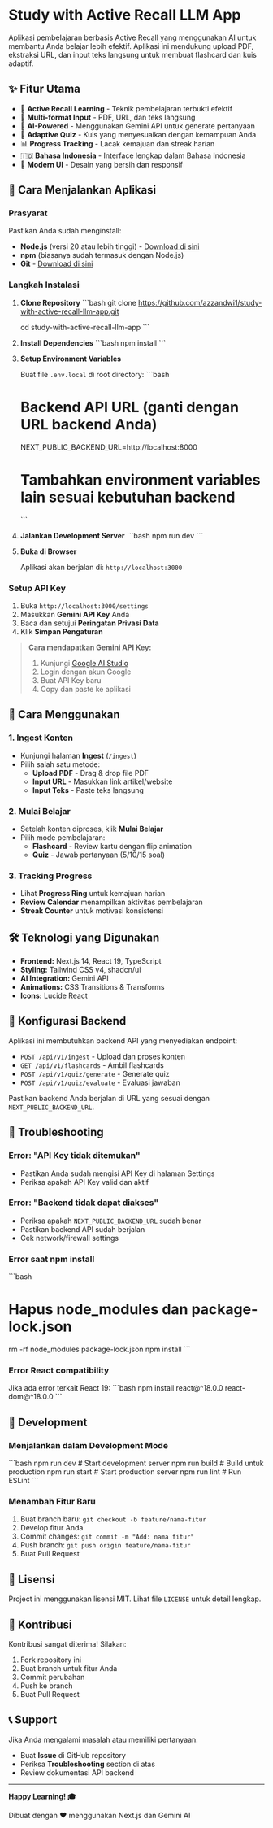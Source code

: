# Study with Active Recall LLM App

Aplikasi pembelajaran berbasis Active Recall yang menggunakan AI untuk membantu Anda belajar lebih efektif. Aplikasi ini mendukung upload PDF, ekstraksi URL, dan input teks langsung untuk membuat flashcard dan kuis adaptif.

## ✨ Fitur Utama

- 🧠 **Active Recall Learning** - Teknik pembelajaran terbukti efektif
- 📄 **Multi-format Input** - PDF, URL, dan teks langsung
- 🤖 **AI-Powered** - Menggunakan Gemini API untuk generate pertanyaan
- 🎯 **Adaptive Quiz** - Kuis yang menyesuaikan dengan kemampuan Anda
- 📊 **Progress Tracking** - Lacak kemajuan dan streak harian
- 🇮🇩 **Bahasa Indonesia** - Interface lengkap dalam Bahasa Indonesia
- 🎨 **Modern UI** - Desain yang bersih dan responsif

## 🚀 Cara Menjalankan Aplikasi

### Prasyarat

Pastikan Anda sudah menginstall:
- **Node.js** (versi 20 atau lebih tinggi) - [Download di sini](https://nodejs.org/)
- **npm** (biasanya sudah termasuk dengan Node.js)
- **Git** - [Download di sini](https://git-scm.com/)

### Langkah Instalasi

1. **Clone Repository**
   \`\`\`bash
   git clone https://github.com/azzandwi1/study-with-active-recall-llm-app.git
   
   cd study-with-active-recall-llm-app
   \`\`\`

3. **Install Dependencies**
   \`\`\`bash
   npm install
   \`\`\`

4. **Setup Environment Variables**
   
   Buat file `.env.local` di root directory:
   \`\`\`bash
   # Backend API URL (ganti dengan URL backend Anda)
   NEXT_PUBLIC_BACKEND_URL=http://localhost:8000
   
   # Tambahkan environment variables lain sesuai kebutuhan backend
   \`\`\`

5. **Jalankan Development Server**
   \`\`\`bash
   npm run dev
   \`\`\`

6. **Buka di Browser**
   
   Aplikasi akan berjalan di: `http://localhost:3000`

### Setup API Key

1. Buka `http://localhost:3000/settings`
2. Masukkan **Gemini API Key** Anda
3. Baca dan setujui **Peringatan Privasi Data**
4. Klik **Simpan Pengaturan**

> **Cara mendapatkan Gemini API Key:**
> 1. Kunjungi [Google AI Studio](https://makersuite.google.com/app/apikey)
> 2. Login dengan akun Google
> 3. Buat API Key baru
> 4. Copy dan paste ke aplikasi

## 📖 Cara Menggunakan

### 1. Ingest Konten
- Kunjungi halaman **Ingest** (`/ingest`)
- Pilih salah satu metode:
  - **Upload PDF** - Drag & drop file PDF
  - **Input URL** - Masukkan link artikel/website
  - **Input Teks** - Paste teks langsung

### 2. Mulai Belajar
- Setelah konten diproses, klik **Mulai Belajar**
- Pilih mode pembelajaran:
  - **Flashcard** - Review kartu dengan flip animation
  - **Quiz** - Jawab pertanyaan (5/10/15 soal)

### 3. Tracking Progress
- Lihat **Progress Ring** untuk kemajuan harian
- **Review Calendar** menampilkan aktivitas pembelajaran
- **Streak Counter** untuk motivasi konsistensi

## 🛠️ Teknologi yang Digunakan

- **Frontend:** Next.js 14, React 19, TypeScript
- **Styling:** Tailwind CSS v4, shadcn/ui
- **AI Integration:** Gemini API
- **Animations:** CSS Transitions & Transforms
- **Icons:** Lucide React

## 🔧 Konfigurasi Backend

Aplikasi ini membutuhkan backend API yang menyediakan endpoint:

- `POST /api/v1/ingest` - Upload dan proses konten
- `GET /api/v1/flashcards` - Ambil flashcards
- `POST /api/v1/quiz/generate` - Generate quiz
- `POST /api/v1/quiz/evaluate` - Evaluasi jawaban

Pastikan backend Anda berjalan di URL yang sesuai dengan `NEXT_PUBLIC_BACKEND_URL`.

## 🐛 Troubleshooting

### Error: "API Key tidak ditemukan"
- Pastikan Anda sudah mengisi API Key di halaman Settings
- Periksa apakah API Key valid dan aktif

### Error: "Backend tidak dapat diakses"
- Periksa apakah `NEXT_PUBLIC_BACKEND_URL` sudah benar
- Pastikan backend API sudah berjalan
- Cek network/firewall settings

### Error saat npm install
\`\`\`bash
# Hapus node_modules dan package-lock.json
rm -rf node_modules package-lock.json
npm install
\`\`\`

### Error React compatibility
Jika ada error terkait React 19:
\`\`\`bash
npm install react@^18.0.0 react-dom@^18.0.0
\`\`\`

## 📝 Development

### Menjalankan dalam Development Mode
\`\`\`bash
npm run dev          # Start development server
npm run build        # Build untuk production
npm run start        # Start production server
npm run lint         # Run ESLint
\`\`\`

### Menambah Fitur Baru
1. Buat branch baru: `git checkout -b feature/nama-fitur`
2. Develop fitur Anda
3. Commit changes: `git commit -m "Add: nama fitur"`
4. Push branch: `git push origin feature/nama-fitur`
5. Buat Pull Request

## 📄 Lisensi

Project ini menggunakan lisensi MIT. Lihat file `LICENSE` untuk detail lengkap.

## 🤝 Kontribusi

Kontribusi sangat diterima! Silakan:
1. Fork repository ini
2. Buat branch untuk fitur Anda
3. Commit perubahan
4. Push ke branch
5. Buat Pull Request

## 📞 Support

Jika Anda mengalami masalah atau memiliki pertanyaan:
- Buat **Issue** di GitHub repository
- Periksa **Troubleshooting** section di atas
- Review dokumentasi API backend

---

**Happy Learning! 🎓**

Dibuat dengan ❤️ menggunakan Next.js dan Gemini AI
